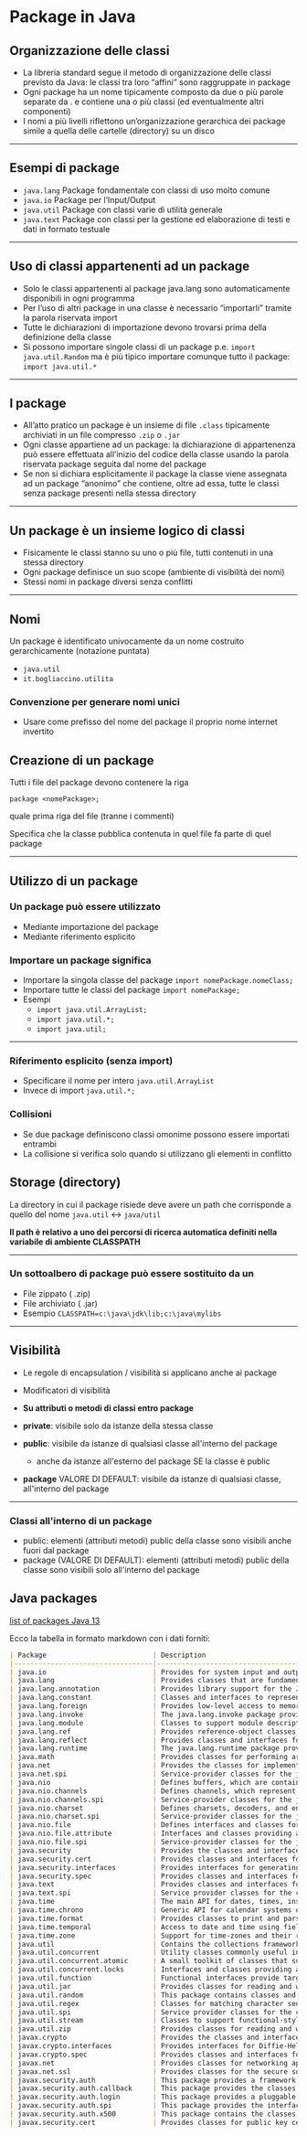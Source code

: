 # Package in Java

## Organizzazione delle classi

* La libreria standard segue il metodo di
organizzazione delle classi previsto da Java: le classi
tra loro “affini” sono raggruppate in package
* Ogni package ha un nome tipicamente composto da
due o più parole separate da . e contiene una o più
classi (ed eventualmente altri componenti)
* I nomi a più livelli riflettono un’organizzazione
gerarchica dei package simile a quella delle cartelle
(directory) su un disco

---

## Esempi di package

* `java.lang` Package fondamentale con
classi di uso molto comune
* `java.io` Package per l’Input/Output
* `java.util` Package con classi varie di
utilità generale
* `java.text` Package con classi per la
gestione ed elaborazione di
testi e dati in formato testuale

---

## Uso di classi appartenenti ad un package

* Solo le classi appartenenti al package java.lang sono
automaticamente disponibili in ogni programma
* Per l’uso di altri package in una classe è necessario
“importarli” tramite la parola riservata import
* Tutte le dichiarazioni di importazione devono trovarsi
prima della definizione della classe
* Si possono importare singole classi di un package p.e.
`import java.util.Random`
ma è più tipico importare comunque tutto il package:
`import java.util.*`

---

## I package

* All’atto pratico un package è un insieme di file `.class`
tipicamente archiviati in un file compresso `.zip` o `.jar`
* Ogni classe appartiene ad un package: la
dichiarazione di appartenenza può essere effettuata
all’inizio del codice della classe usando la parola
riservata package seguita dal nome del package
* Se non si dichiara esplicitamente il package la classe
viene assegnata ad un package “anonimo” che
contiene, oltre ad essa, tutte le classi senza package
presenti nella stessa directory

---

## Un package è un insieme logico di classi

* Fisicamente le classi stanno su uno o più file, tutti contenuti in una stessa directory
* Ogni package definisce un suo scope (ambiente di visibilità dei nomi)
* Stessi nomi in package diversi senza conflitti

---

## Nomi

Un package è identificato univocamente da un nome costruito gerarchicamente (notazione puntata)

* `java.util`
* `it.bogliaccino.utilita`

### Convenzione per generare nomi unici

* Usare come prefisso del nome del package il proprio nome internet invertito

## Creazione di un package

Tutti i file del package devono contenere la riga 

`package <nomePackage>;`

quale prima riga del file (tranne i commenti)

Specifica che la classe pubblica contenuta in quel file fa parte di quel package

---


## Utilizzo di un package

### Un package può essere utilizzato

* Mediante importazione del package
* Mediante riferimento esplicito

### Importare un package significa

* Importare la singola classe del package
`import nomePackage.nomeClass;`
* Importare tutte le classi del package
`import nomePackage;`
* Esempi 
  * `import java.util.ArrayList;`
  * `import java.util.*;`
  * `import java.util;`

---


### Riferimento esplicito (senza import)

* Specificare il nome per intero `java.util.ArrayList `  
* Invece di import `java.util.*;`

### Collisioni

* Se due package definiscono classi omonime possono essere importati entrambi
* La collisione si verifica solo quando si utilizzano gli elementi in conflitto

## Storage (directory)

La directory in cui il package risiede deve avere un path che corrisponde a quello del nome `java.util` <-> `java/util`

**Il path è relativo a uno dei percorsi di ricerca automatica definiti nella variabile di ambiente CLASSPATH**

---


### Un sottoalbero di package può essere sostituito da un

* File zippato ( .zip)
* File archiviato ( .jar)
* Esempio `CLASSPATH=c:\java\jdk\lib;c:\java\mylibs`

---

## Visibilità

* Le regole di encapsulation / visibilità si applicano anche ai package


* Modificatori di visibilità

* **Su attributi o metodi di classi entro package**

* **private**: visibile solo da istanze della stessa classe
* **public**: visibile da istanze di qualsiasi classe all'interno del package
  * anche da istanze all'esterno del package SE la classe è public
* **package** VALORE DI DEFAULT: visibile da istanze di qualsiasi classe, all'interno del package

---

### Classi all'interno di un package

* public: elementi (attributi metodi) public della classe sono visibili anche fuori dal package 
* package (VALORE DI DEFAULT): elementi (attributi metodi) public della classe sono visibili solo all'interno del package



## Java packages

[list of packages Java 13](https://docs.oracle.com/en/java/javase/13/docs/api/allpackages-index.html)

Ecco la tabella in formato markdown con i dati forniti:

```markdown
| Package                          | Description                                                                                                                                        |
|----------------------------------|----------------------------------------------------------------------------------------------------------------------------------------------------|
| java.io                          | Provides for system input and output through data streams, serialization and the file system.                                                      |
| java.lang                        | Provides classes that are fundamental to the design of the Java programming language.                                                              |
| java.lang.annotation             | Provides library support for the Java programming language annotation facility.                                                                    |
| java.lang.constant               | Classes and interfaces to represent nominal descriptors for run-time entities such as classes or method handles, and classfile entities such as constant pool entries or invokedynamic call sites. |
| java.lang.foreign                | Provides low-level access to memory and functions outside the Java runtime.                                                                       |
| java.lang.invoke                 | The java.lang.invoke package provides low-level primitives for interacting with the Java Virtual Machine.                                          |
| java.lang.module                 | Classes to support module descriptors and creating configurations of modules by means of resolution and service binding.                          |
| java.lang.ref                    | Provides reference-object classes, which support a limited degree of interaction with the garbage collector.                                        |
| java.lang.reflect                | Provides classes and interfaces for obtaining reflective information about classes and objects.                                                   |
| java.lang.runtime                | The java.lang.runtime package provides low-level runtime support for the Java language.                                                           |
| java.math                        | Provides classes for performing arbitrary-precision integer arithmetic (BigInteger) and arbitrary-precision decimal arithmetic (BigDecimal).       |
| java.net                         | Provides the classes for implementing networking applications.                                                                                    |
| java.net.spi                     | Service-provider classes for the java.net package.                                                                                                |
| java.nio                         | Defines buffers, which are containers for data, and provides an overview of the other NIO packages.                                                |
| java.nio.channels                | Defines channels, which represent connections to entities that are capable of performing I/O operations, such as files and sockets; defines selectors, for multiplexed, non-blocking I/O operations. |
| java.nio.channels.spi            | Service-provider classes for the java.nio.channels package.                                                                                       |
| java.nio.charset                 | Defines charsets, decoders, and encoders, for translating between bytes and Unicode characters.                                                   |
| java.nio.charset.spi             | Service-provider classes for the java.nio.charset package.                                                                                        |
| java.nio.file                    | Defines interfaces and classes for the Java virtual machine to access files, file attributes, and file systems.                                    |
| java.nio.file.attribute          | Interfaces and classes providing access to file and file system attributes.                                                                       |
| java.nio.file.spi                | Service-provider classes for the java.nio.file package.                                                                                           |
| java.security                    | Provides the classes and interfaces for the security framework.                                                                                   |
| java.security.cert               | Provides classes and interfaces for parsing and managing certificates, certificate revocation lists (CRLs), and certification paths.               |
| java.security.interfaces         | Provides interfaces for generating RSA (Rivest, Shamir and Adleman AsymmetricCipher algorithm) keys as defined in the RSA Laboratory Technical Note PKCS#1, and DSA (Digital Signature Algorithm) keys as defined in NIST's FIPS-186. |
| java.security.spec               | Provides classes and interfaces for key specifications and algorithm parameter specifications.                                                    |
| java.text                        | Provides classes and interfaces for handling text, dates, numbers, and messages in a manner independent of natural languages.                      |
| java.text.spi                    | Service provider classes for the classes in the java.text package.                                                                                |
| java.time                        | The main API for dates, times, instants, and durations.                                                                                           |
| java.time.chrono                 | Generic API for calendar systems other than the default ISO.                                                                                      |
| java.time.format                 | Provides classes to print and parse dates and times.                                                                                              |
| java.time.temporal               | Access to date and time using fields and units, and date time adjusters.                                                                          |
| java.time.zone                   | Support for time-zones and their rules.                                                                                                           |
| java.util                        | Contains the collections framework, some internationalization support classes, a service loader, properties, random number generation, string parsing and scanning classes, base64 encoding and decoding, a bit array, and several miscellaneous utility classes. |
| java.util.concurrent             | Utility classes commonly useful in concurrent programming.                                                                                        |
| java.util.concurrent.atomic      | A small toolkit of classes that support lock-free thread-safe programming on single variables.                                                    |
| java.util.concurrent.locks       | Interfaces and classes providing a framework for locking and waiting for conditions that is distinct from built-in synchronization and monitors.   |
| java.util.function               | Functional interfaces provide target types for lambda expressions and method references.                                                         |
| java.util.jar                    | Provides classes for reading and writing the JAR (Java ARchive) file format, which is based on the standard ZIP file format with an optional manifest file. |
| java.util.random                 | This package contains classes and interfaces that support a generic API for random number generation.                                             |
| java.util.regex                  | Classes for matching character sequences against patterns specified by regular expressions.                                                       |
| java.util.spi                    | Service provider classes for the classes in the java.util package.                                                                               |
| java.util.stream                 | Classes to support functional-style operations on streams of elements, such as map-reduce transformations on collections.                        |
| java.util.zip                    | Provides classes for reading and writing the standard ZIP and GZIP file formats.                                                                 |
| javax.crypto                     | Provides the classes and interfaces for cryptographic operations.                                                                                 |
| javax.crypto.interfaces          | Provides interfaces for Diffie-Hellman keys as defined in RSA Laboratories' PKCS #3.                                                             |
| javax.crypto.spec                | Provides classes and interfaces for key specifications and algorithm parameter specifications.                                                   |
| javax.net                        | Provides classes for networking applications.                                                                                                    |
| javax.net.ssl                    | Provides classes for the secure socket package.                                                                                                  |
| javax.security.auth              | This package provides a framework for authentication and authorization.                                                                         |
| javax.security.auth.callback     | This package provides the classes necessary for services to interact with applications in order to retrieve information (authentication data including usernames or passwords, for example) or to display information (error and warning messages, for example). |
| javax.security.auth.login        | This package provides a pluggable authentication framework.                                                                                      |
| javax.security.auth.spi          | This package provides the interface to be used for implementing pluggable authentication modules.                                               |
| javax.security.auth.x500         | This package contains the classes that should be used to store X500 Principal and X500 Private Credentials in a Subject.                        |
| javax.security.cert              | Provides classes for public key certificates.                                                                                                    |
```